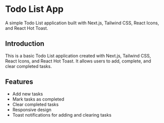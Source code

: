 # Todo List App

A simple Todo List application built with Next.js, Tailwind CSS, React Icons, and React Hot Toast.



## Introduction

This is a basic Todo List application created with Next.js, Tailwind CSS, React Icons, and React Hot Toast. It allows users to add, complete, and clear completed  tasks.

## Features

- Add new tasks
- Mark tasks as completed
- Clear completed tasks
- Responsive design
- Toast notifications for adding and clearing tasks

